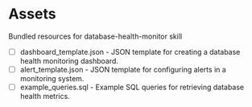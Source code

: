 # Assets

Bundled resources for database-health-monitor skill

- [ ] dashboard_template.json - JSON template for creating a database health monitoring dashboard.
- [ ] alert_template.json - JSON template for configuring alerts in a monitoring system.
- [ ] example_queries.sql - Example SQL queries for retrieving database health metrics.
